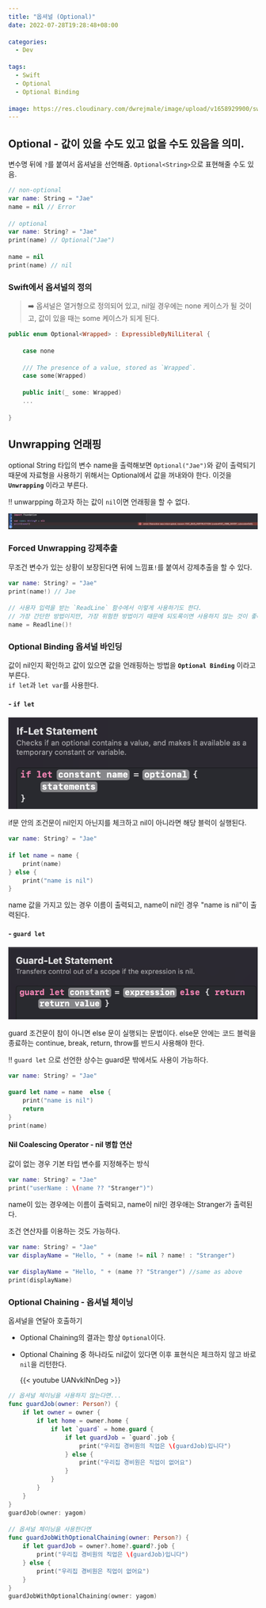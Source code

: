 ```yaml
---
title: "옵셔널 (Optional)"
date: 2022-07-28T19:28:48+08:00

categories:
  - Dev

tags:
  - Swift
  - Optional
  - Optional Binding

image: https://res.cloudinary.com/dwrejmale/image/upload/v1658929900/swift_dpaoqx.png
---
```


## Optional - 값이 있을 수도 있고 없을 수도 있음을 의미.

변수명 뒤에 `?`를 붙여서 옵셔널을 선언해줌. `Optional<String>`으로 표현해줄 수도 있음.

```swift
// non-optional
var name: String = "Jae"
name = nil // Error

// optional
var name: String? = "Jae"
print(name) // Optional("Jae")

name = nil
print(name) // nil
```

### Swift에서 옵셔널의 정의

> ➡️ 옵셔널은 열거형으로 정의되어 있고,
> nil일 경우에는 none 케이스가 될 것이고, 값이 있을 때는 some 케이스가 되게 된다.

```swift
public enum Optional<Wrapped> : ExpressibleByNilLiteral {

    case none

    /// The presence of a value, stored as `Wrapped`.
    case some(Wrapped)

    public init(_ some: Wrapped)
    ...

}
```

## Unwrapping 언래핑

optional String 타입의 변수 name을 출력해보면 `Optional("Jae")`와 같이 출력되기 때문에 자료형을 사용하기 위해서는 Optional에서 값을 꺼내와야 한다. 이것을 **`Unwrapping`** 이라고 부른다.

‼️ unwarpping 하고자 하는 값이 `nil`이면 언래핑을 할 수 없다.

![img](/post/tech/220728-1.png)

### Forced Unwrapping 강제추출

무조건 변수가 있는 상황이 보장된다면 뒤에 느낌표`!`를 붙여서 강제추출을 할 수 있다.

```swift
var name: String? = "Jae"
print(name!) // Jae

// 사용자 입력을 받는 `ReadLine` 함수에서 이렇게 사용하기도 한다.
// 가장 간단한 방법이지만, 가장 위험한 방법이기 때문에 되도록이면 사용하지 않는 것이 좋다.
name = Readline()!
```

### Optional Binding 옵셔널 바인딩

값이 nil인지 확인하고 값이 있으면 값을 언래핑하는 방법을 **`Optional Binding`** 이라고 부른다.  
`if let`과 `let var`를 사용한다.

#### - `if let`

![img](/post/tech/220728-2.png)

if문 안의 조건문이 nil인지 아닌지를 체크하고 nil이 아니라면 해당 블럭이 실행된다.

```swift
var name: String? = "Jae"

if let name = name {
    print(name)
} else {
    print("name is nil")
}
```

name 값을 가지고 있는 경우 이름이 출력되고, name이 nil인 경우 "name is nil"이 출력된다.

#### - `guard let`

![img](/post/tech/220728-3.png)

guard 조건문이 참이 아니면 else 문이 실행되는 문법이다. else문 안에는 코드 블럭을 종료하는 continue, break, return, throw를 반드시 사용해야 한다.

‼️ `guard let` 으로 선언한 상수는 guard문 밖에서도 사용이 가능하다.

```swift
var name: String? = "Jae"

guard let name = name  else {
    print("name is nil")
    return
}
print(name)
```

#### Nil Coalescing Operator - nil 병합 연산

값이 없는 경우 기본 타입 변수를 지정해주는 방식

```swift
var name: String? = "Jae"
print("userName : \(name ?? "Stranger")")
```

name이 있는 경우에는 이름이 출력되고, name이 nil인 경우애는 Stranger가 출력된다.

조건 연산자를 이용하는 것도 가능하다.

```swift
var name: String? = "Jae"
var displayName = "Hello, " + (name != nil ? name! : "Stranger")

var displayName = "Hello, " + (name ?? "Stranger") //same as above
print(displayName)
```

### Optional Chaining - 옵셔널 체이닝

옵셔널을 연달아 호출하기

- Optional Chaining의 결과는 항상 `Optional`이다.
- Optional Chaining 중 하나라도 nil값이 있다면 이후 표현식은 체크하지 않고 바로 `nil`을 리턴한다.

  {{< youtube UANvklNnDeg >}}

```swift
// 옵셔널 체이닝을 사용하지 않는다면...
func guardJob(owner: Person?) {
    if let owner = owner {
        if let home = owner.home {
            if let `guard` = home.guard {
                if let guardJob = `guard`.job {
                    print("우리집 경비원의 직업은 \(guardJob)입니다")
                } else {
                    print("우리집 경비원은 직업이 없어요")
                }
            }
        }
    }
}
guardJob(owner: yagom)

// 옵셔널 체이닝을 사용한다면
func guardJobWithOptionalChaining(owner: Person?) {
    if let guardJob = owner?.home?.guard?.job {
        print("우리집 경비원의 직업은 \(guardJob)입니다")
    } else {
        print("우리집 경비원은 직업이 없어요")
    }
}
guardJobWithOptionalChaining(owner: yagom)
```
